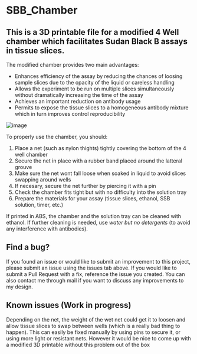 # SBB_Chamber
## This is a 3D printable file for a modified 4 Well chamber which facilitates Sudan Black B assays in tissue slices.

The modified chamber provides two main advantages:
- Enhances efficiency of the assay by reducing the chances of loosing sample slices due to the opacity of the liquid or careless handling
- Allows the experiment to be run on multiple slices simultaneously without dramatically increasing the time of the assay
- Achieves an important reduction on antibody usage
- Permits to expose the tissue slices to a homogeneous antibody mixture which in turn improves control reproducibility

![image](https://github.com/user-attachments/assets/dc42dc9c-b9a7-476c-b131-fccba101c4fe)

To properly use the chamber, you should:
1. Place a net (such as nylon thights) tightly covering the bottom of the 4 well chamber
2. Secure the net in place with a rubber band placed around the latteral grouve
3. Make sure the net wont fall loose when soaked in liquid to avoid slices swapping around wells
4. If necesary, secure the net further by piercing it with a pin
5. Check the chamber fits tight but with no difficulty into the solution tray
6. Prepare the materials for your assay (tissue slices, ethanol, SSB solution, timer, etc.)

If printed in ABS, the chamber and the solution tray can be cleaned with ethanol. If further cleaning is needed, use *water but no detergents* (to avoid any interference with antibodies).

## Find a bug?
If you found an issue or would like to submit an improvement to this project, please submit an issue using the issues tab above. If you would like to submit a Pull Request with a fix, reference the issue you created. You can also contact me through mail if you want to discuss any improvements to my design.

## Known issues (Work in progress)
Depending on the net, the weight of the wet net could get it to loosen and allow tissue slices to swap between wells (which is a really bad thing to happen). This can easily be fixed manually by using pins to secure it, or using more light or resistant nets. However it would be nice to come up with a modified 3D printable without this problem out of the box

